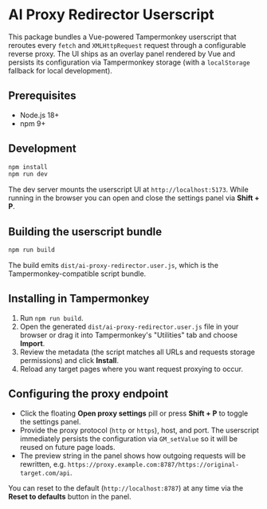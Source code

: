 # AI Proxy Redirector Userscript

This package bundles a Vue-powered Tampermonkey userscript that reroutes every `fetch` and `XMLHttpRequest`
request through a configurable reverse proxy. The UI ships as an overlay panel rendered by Vue and persists
its configuration via Tampermonkey storage (with a `localStorage` fallback for local development).

## Prerequisites

- Node.js 18+
- npm 9+

## Development

```bash
npm install
npm run dev
```

The dev server mounts the userscript UI at `http://localhost:5173`. While running in the browser you can open
and close the settings panel via **Shift + P**.

## Building the userscript bundle

```bash
npm run build
```

The build emits `dist/ai-proxy-redirector.user.js`, which is the Tampermonkey-compatible script bundle.

## Installing in Tampermonkey

1. Run `npm run build`.
2. Open the generated `dist/ai-proxy-redirector.user.js` file in your browser or drag it into Tampermonkey's
   "Utilities" tab and choose **Import**.
3. Review the metadata (the script matches all URLs and requests storage permissions) and click **Install**.
4. Reload any target pages where you want request proxying to occur.

## Configuring the proxy endpoint

- Click the floating **Open proxy settings** pill or press **Shift + P** to toggle the settings panel.
- Provide the proxy protocol (`http` or `https`), host, and port. The userscript immediately persists the
  configuration via `GM_setValue` so it will be reused on future page loads.
- The preview string in the panel shows how outgoing requests will be rewritten, e.g.
  `https://proxy.example.com:8787/https://original-target.com/api`.

You can reset to the default (`http://localhost:8787`) at any time via the **Reset to defaults** button in the
panel.
